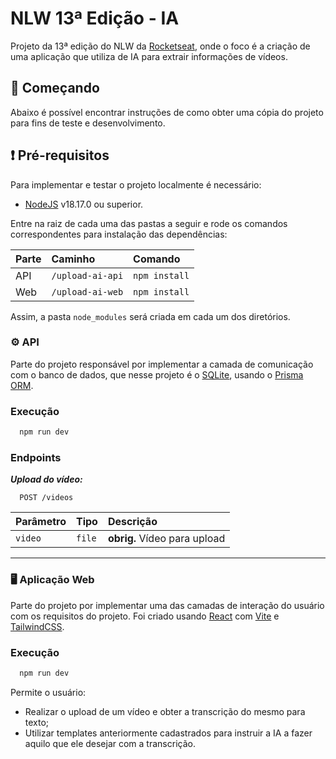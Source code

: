 # NLW 13ª Edição - IA
Projeto da 13ª edição do NLW da [Rocketseat](https://www.rocketseat.com.br/), onde o foco é a criação de uma aplicação que utiliza de IA para extrair informações de vídeos.

## :rocket: Começando
Abaixo é possível encontrar instruções de como obter uma cópia do projeto para fins de teste e desenvolvimento.

## :exclamation: Pré-requisitos 
Para implementar e testar o projeto localmente é necessário:  
* [NodeJS](https://nodejs.org/en) v18.17.0 ou superior.

Entre na raiz de cada uma das pastas a seguir e rode os comandos correspondentes para instalação das dependências:

| Parte       | Caminho          | Comando       |
| :---------- | :--------------- | :------------ |
| API         | `/upload-ai-api` | `npm install` |
| Web         | `/upload-ai-web` | `npm install` |

Assim, a pasta `node_modules` será criada em cada um dos diretórios.
### :gear: API
Parte do projeto responsável por implementar a camada de comunicação com o banco de dados, que nesse projeto é o [SQLite](https://www.sqlite.org/index.html), usando o [Prisma ORM](https://www.prisma.io/).

### Execução
```bash
  npm run dev
```

### Endpoints

***_Upload do vídeo:_***
```http
  POST /videos
```
| Parâmetro   | Tipo       | Descrição                           |
| :---------- | :--------- | :---------------------------------- |
| `video`     | `file`     | **obrig.** Vídeo para upload        |

--------------

### :desktop_computer: Aplicação Web

Parte do projeto por implementar uma das camadas de interação do usuário com os requisitos do projeto. Foi criado usando [React](https://react.dev/) com [Vite](https://vitejs.dev/) e [TailwindCSS](https://tailwindcss.com/).

### Execução
```bash
  npm run dev
```

Permite o usuário:
* Realizar o upload de um vídeo e obter a transcrição do mesmo para texto;
* Utilizar templates anteriormente cadastrados para instruir a IA a fazer aquilo que ele desejar com a transcrição.